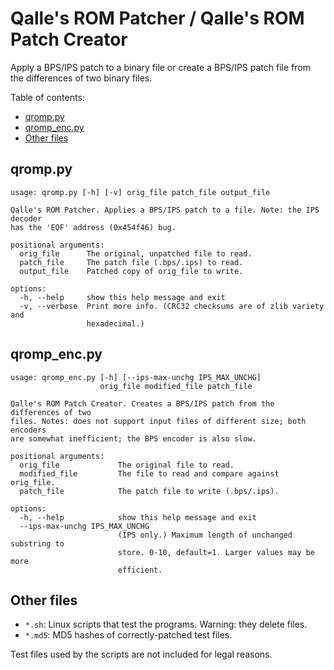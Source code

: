 # Qalle's ROM Patcher / Qalle's ROM Patch Creator
Apply a BPS/IPS patch to a binary file or create a BPS/IPS patch file from the
differences of two binary files.

Table of contents:
* [qromp.py](#qromppy)
* [qromp_enc.py](#qromp_encpy)
* [Other files](#other-files)

## qromp.py
```
usage: qromp.py [-h] [-v] orig_file patch_file output_file

Qalle's ROM Patcher. Applies a BPS/IPS patch to a file. Note: the IPS decoder
has the 'EOF' address (0x454f46) bug.

positional arguments:
  orig_file      The original, unpatched file to read.
  patch_file     The patch file (.bps/.ips) to read.
  output_file    Patched copy of orig_file to write.

options:
  -h, --help     show this help message and exit
  -v, --verbose  Print more info. (CRC32 checksums are of zlib variety and
                 hexadecimal.)
```

## qromp_enc.py
```
usage: qromp_enc.py [-h] [--ips-max-unchg IPS_MAX_UNCHG]
                    orig_file modified_file patch_file

Qalle's ROM Patch Creator. Creates a BPS/IPS patch from the differences of two
files. Notes: does not support input files of different size; both encoders
are somewhat inefficient; the BPS encoder is also slow.

positional arguments:
  orig_file             The original file to read.
  modified_file         The file to read and compare against orig_file.
  patch_file            The patch file to write (.bps/.ips).

options:
  -h, --help            show this help message and exit
  --ips-max-unchg IPS_MAX_UNCHG
                        (IPS only.) Maximum length of unchanged substring to
                        store. 0-10, default=1. Larger values may be more
                        efficient.
```

## Other files
* `*.sh`: Linux scripts that test the programs. Warning: they delete files.
* `*.md5`: MD5 hashes of correctly-patched test files.

Test files used by the scripts are not included for legal reasons.
